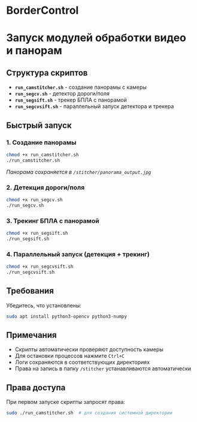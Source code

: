 # BorderControl
# Запуск модулей обработки видео и панорам

## Структура скриптов

- **`run_camstitcher.sh`** - создание панорамы с камеры
- **`run_segcv.sh`** - детектор дороги/поля
- **`run_segsift.sh`** - трекер БПЛА с панорамой
- **`run_segcvsift.sh`** - параллельный запуск детектора и трекера

## Быстрый запуск

### 1. Создание панорамы
```bash
chmod +x run_camstitcher.sh
./run_camstitcher.sh
```
*Панорама сохраняется в `/stitcher/panorama_output.jpg`*

### 2. Детекция дороги/поля
```bash
chmod +x run_segcv.sh
./run_segcv.sh
```

### 3. Трекинг БПЛА с панорамой
```bash
chmod +x run_segsift.sh
./run_segsift.sh
```

### 4. Параллельный запуск (детекция + трекинг)
```bash
chmod +x run_segcvsift.sh
./run_segcvsift.sh
```

## Требования

Убедитесь, что установлены:
```bash
sudo apt install python3-opencv python3-numpy
```

## Примечания

- Скрипты автоматически проверяют доступность камеры
- Для остановки процессов нажмите `Ctrl+C`
- Логи сохраняются в соответствующих директориях
- Права на запись в папку `/stitcher` устанавливаются автоматически

## Права доступа

При первом запуске скрипты запросят права:
```bash
sudo ./run_camstitcher.sh  # для создания системной директории
```